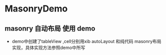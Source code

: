 # MasonryDemo
## masonry 自动布局 使用 demo
- demo中创建了tableView ,cell分别用xib autoLayout 和纯代码 masonry布局实现，具体实现方法参照demo中所写
